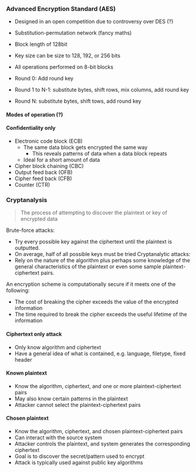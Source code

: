### Advanced Encryption Standard (AES)
- Designed in an open competition due to controversy over DES (?)
- Substitution-permutation network (fancy maths)
- Block length of 128bit
- Key size can be size to 128, 192, or 256 bits
- All operations performed on 8-bit blocks

- Round 0: Add round key
- Round 1 to N-1: substitute bytes, shift rows, mix columns, add round key
- Round N: substitute bytes, shift tows, add round key

#### Modes of operation (?)

#### Confidentiality only
- Electronic code block (ECB)
	- The same data block gets encrypted the same way
		- This reveals patterns of data when a data block repeats
	- Ideal for a short amount of data
- Cipher block chaining (CBC) 
- Output feed back (OFB)
- Cipher feed back (CFB)
- Counter (CTR)

### Cryptanalysis
> The process of attempting to discover the plaintext or key of encrypted data

Brute-force attacks:
- Try every possible key against the ciphertext until the plaintext is outputted.
- On average, half of all possible keys must be tried
Cryptanalytic attacks:
- Rely on the nature of the algorithm plus perhaps some knowledge of the general characteristics of the plaintext or even some sample plaintext-ciphertext pairs.

An encryption scheme is computationally secure if it meets one of the following:
- The cost of breaking the cipher exceeds the value of the encrypted information
- The time required to break the cipher exceeds the useful lifetime of the information

#### Ciphertext only attack
- Only know algorithm and ciphertext
- Have a general idea of what is contained, e.g. language, filetype, fixed header

#### Known plaintext
- Know the algorithm, ciphertext, and one or more plaintext-ciphertext pairs
- May also know certain patterns in the plaintext
- Attacker cannot select the plaintext-ciphertext pairs

#### Chosen plaintext
- Know the algorithm, ciphertext, and chosen plaintext-ciphertext pairs
- Can interact with the source system
- Attacker controls the plaintext, and system generates the corresponding ciphertext
- Goal is to discover the secret/pattern used to encrypt
- Attack is typically used against public key algorithms

